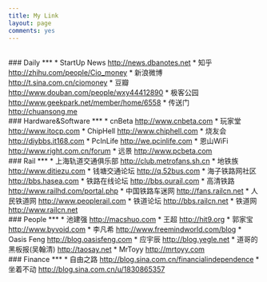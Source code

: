 ```yaml
---
title: My Link
layout: page
comments: yes
---
```

<br/>
### Daily
***
* StartUp News 	<a href="http://news.dbanotes.net" target="_blank">http://news.dbanotes.net</a>
* 知乎     		<a href="http://zhihu.com/people/Cio_money" target="_blank">http://zhihu.com/people/Cio_money</a>
* 新浪微博  		<a href="http://t.sina.com.cn/ciomoney" target="_blank">http://t.sina.com.cn/ciomoney</a>
* 豆瓣     		<a href="http://www.douban.com/people/wxy44412890" target="_blank">http://www.douban.com/people/wxy44412890</a>
* 极客公园  		<a href="http://www.geekpark.net/member/home/6558" target="_blank">http://www.geekpark.net/member/home/6558</a>
* 传送门    		<a href="http://chuansong.me" target="_blank">http://chuansong.me</a>

<br/>
### Hardware&Software
***
* cnBeta  	<a href="http://www.cnbeta.com" target="_blank">http://www.cnbeta.com</a>
* 玩家堂    	<a href="http://www.itocp.com" taget="_blank">http://www.itocp.com</a>
* ChipHell 	<a href="http://www.chiphell.com" taget="_blank">http://www.chiphell.com</a>
* 烧友会    	<a href="http://diybbs.it168.com" taget="_blank">http://diybbs.it168.com</a>
* PcInLife 	<a href="http://we.pcinlife.com" taget="_blank">http://we.pcinlife.com</a>
* 恩山WiFi  	<a href="http://www.right.com.cn/forum" taget="_blank">http://www.right.com.cn/forum</a>
* 远景      	<a href="http://www.pcbeta.com" taget="_blank">http://www.pcbeta.com</a>

<br/>
### Rail
***
* 上海轨道交通俱乐部 	<a href="http://club.metrofans.sh.cn" target="_blank">http://club.metrofans.sh.cn</a>
* 地铁族 				<a href="http://www.ditiezu.com" target="_blank">http://www.ditiezu.com</a>
* 钱塘交通论坛 		<a href="http://q.52bus.com" target="_blank">http://q.52bus.com</a>
* 海子铁路网社区 		<a href="http://bbs.hasea.com" target="_blank">http://bbs.hasea.com</a>
* 铁路在线论坛 		<a href="http://bbs.ourail.com" target="_blank">http://bbs.ourail.com</a>
* 高清铁路 			<a href="http://www.railhd.com/portal.php" target="_blank">http://www.railhd.com/portal.php</a>
* 中国铁路车迷网 		<a href="http://fans.railcn.net" target="_blank">http://fans.railcn.net</a>
* 人民铁道网 			<a href="http://www.peoplerail.com" target="_blank">http://www.peoplerail.com</a>
* 铁道论坛 			<a href="http://bbs.railcn.net" target="_blank">http://bbs.railcn.net</a>
* 铁道网 				<a href="http://www.railcn.net" target="_blank">http://www.railcn.net</a>

<br/>
### People
***
* 池建强 				<a href="http://macshuo.com" target="_blank">http://macshuo.com</a>
* 王超 				<a href="http://hit9.org" target="_blank">http://hit9.org</a>
* 郭家宝 				<a href="http://www.byvoid.com" target="_blank">http://www.byvoid.com</a>
* 李凡希 				<a href="http://www.freemindworld.com/blog" target="_blank">http://www.freemindworld.com/blog</a>
* Oasis Feng 		<a href="http://blog.oasisfeng.com" target="_blank">http://blog.oasisfeng.com</a>
* 应宇辰 				<a href="http://blog.yegle.net" target="_blank">http://blog.yegle.net</a>
* 道哥的黑板报(吴翰清) 	<a href="http://taosay.net" target="_blank">http://taosay.net</a>
* MrToyy			<a href="http://mrtoyy.com" target="_blank">http://mrtoyy.com</a>

<br/>
### Finance
***
* 自由之路           <a href="http://blog.sina.com.cn/financialindependence" target="_blank">http://blog.sina.com.cn/financialindependence</a>
* 坐着不动           <a href="http://blog.sina.com.cn/u/1830865357" target="_blank">http://blog.sina.com.cn/u/1830865357</a>
